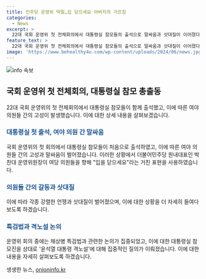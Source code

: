 ```yaml
---
title: 민주당 운영위 막말…입 닫으세요 아버지의 가르침
categories:
  - News
excerpt: >
  22대 국회 운영위 첫 전체회의에서 대통령실 참모들의 출석으로 말싸움과 삿대질이 이어졌다. 더불어민주당과 국민의힘이 대통령실 참모들을 겨냥하며 집중적으로 질의했고, 채상병 특검법과 관련한 여당의 계획과 야당의 저지 가능성도 논의되었다. 3법과 방송통신위원회법 개정안 처리와 김홍일 방송통신위원장 탄핵소추안 의결도 추진될 예정이다. 요동쳐지는 국회 상황 속에서 대통령실 참모들의 출석으로 말싸움이 이어지고 있다.
feature_text: >
  22대 국회 운영위 첫 전체회의에서 대통령실 참모들의 출석으로 말싸움과 삿대질이 이어졌다. 더불어민주당과 국민의힘이 대통령실 참모들을 겨냥하며 집중적으로 질의했고, 채상병 특검법과 관련한 여당의 계획과 야당의 저지 가능성도 논의되었다. 3법과 방송통신위원회법 개정안 처리와 김홍일 방송통신위원장 탄핵소추안 의결도 추진될 예정이다. 요동쳐지는 국회 상황 속에서 대통령실 참모들의 출석으로 말싸움이 이어지고 있다.
image: 'https://www.behealthy4u.com/wp-content/uploads/2024/06/news.jpg'
---
```


<p><img src="https://www.behealthy4u.com/wp-content/uploads/2024/06/news.jpg" alt="info 속보" /></p>

<h2 data-ke-size="size26">국회 운영위 첫 전체회의, 대통령실 참모 총출동</h2>

<p data-ke-size="size16">22대 국회 운영위의 첫 전체회의에서 대통령실 참모들이 함께 출석했고, 이에 따른 여야 의원들 간의 고성이 발생했습니다. 이에 대한 상세 내용을 살펴보겠습니다.</p>

<h3><b><span style="color: #1a5490;">대통령실 첫 출석, 여야 의원 간 말싸움</span></b></h3>

<p data-ke-size="size16">국회 운영위의 첫 회의에서 대통령실 참모들이 처음으로 출석하였고, 이에 따른 여야 의원들 간의 고성과 말싸움이 벌어졌습니다. 이러한 상황에서 더불어민주당 원내대표인 박찬대 운영위원장이 여당 의원들을 향해 "입을 닫으세요"라는 거친 표현을 사용하였습니다.</p>

<h3><b><span style="color: #1a5490;">의원들 간의 갈등과 삿대질</span></b></h3>

<p data-ke-size="size16">이에 따라 각종 강렬한 언쟁과 삿대질이 벌어졌으며, 이에 대한 상황을 더 자세히 들여다 보도록 하겠습니다.</p>

<h3><b><span style="color: #1a5490;">특검법과 격노설 논의</span></b></h3>

<p data-ke-size="size16">운영위 회의 중에는 채상병 특검법과 관련한 논의가 집중되었고, 이에 대한 대통령실 참모진을 상대로 '윤석열 대통령 격노설'에 대해 집중적인 질의가 이뤄졌습니다. 이에 대한 내용을 자세히 살펴보도록 하겠습니다.</p>
생생한 뉴스, <a href="https://onioninfo.kr" rel="dofollow">onioninfo.kr</a>


